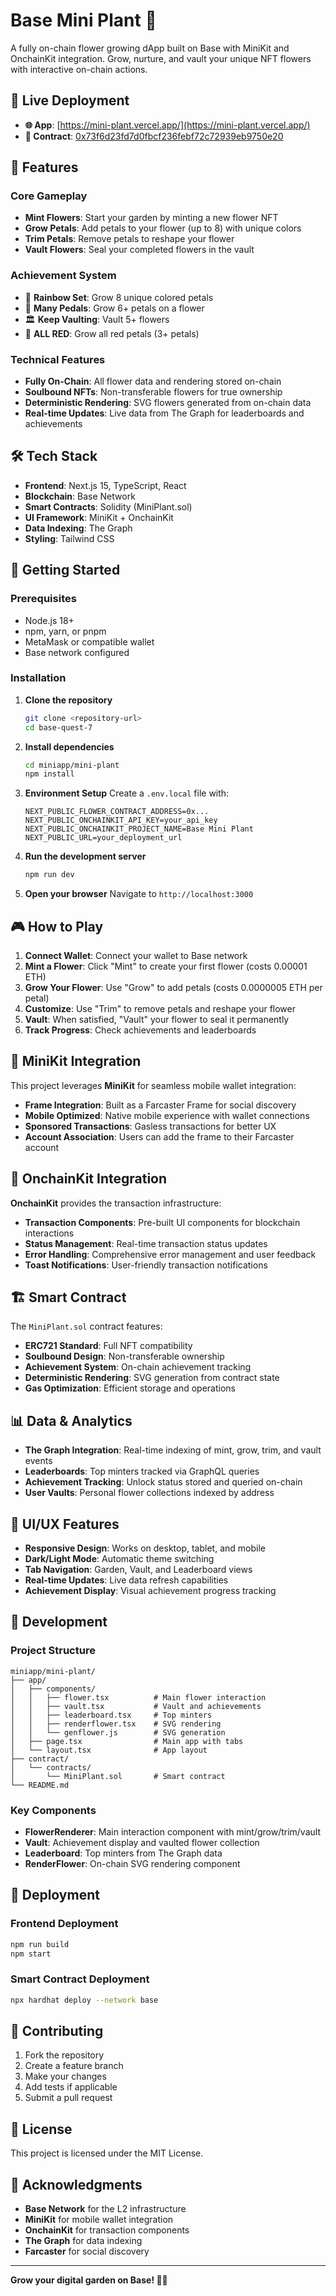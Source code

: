# Base Mini Plant 🌱

A fully on-chain flower growing dApp built on Base with MiniKit and OnchainKit integration. Grow, nurture, and vault your unique NFT flowers with interactive on-chain actions.

## 🚀 Live Deployment

- **🌐 App**: [https://mini-plant.vercel.app/](https://mini-plant.vercel.app/)
- **📄 Contract**: [0x73f6d23fd7d0fbcf236febf72c72939eb9750e20](https://basescan.org/address/0x73f6d23fd7d0fbcf236febf72c72939eb9750e20)

## 🌟 Features

### Core Gameplay
- **Mint Flowers**: Start your garden by minting a new flower NFT
- **Grow Petals**: Add petals to your flower (up to 8) with unique colors
- **Trim Petals**: Remove petals to reshape your flower
- **Vault Flowers**: Seal your completed flowers in the vault

### Achievement System
- 🌈 **Rainbow Set**: Grow 8 unique colored petals
- 🌺 **Many Pedals**: Grow 6+ petals on a flower
- 🏛️ **Keep Vaulting**: Vault 5+ flowers
- 🌹 **ALL RED**: Grow all red petals (3+ petals)

### Technical Features
- **Fully On-Chain**: All flower data and rendering stored on-chain
- **Soulbound NFTs**: Non-transferable flowers for true ownership
- **Deterministic Rendering**: SVG flowers generated from on-chain data
- **Real-time Updates**: Live data from The Graph for leaderboards and achievements

## 🛠️ Tech Stack

- **Frontend**: Next.js 15, TypeScript, React
- **Blockchain**: Base Network
- **Smart Contracts**: Solidity (MiniPlant.sol)
- **UI Framework**: MiniKit + OnchainKit
- **Data Indexing**: The Graph
- **Styling**: Tailwind CSS

## 🚀 Getting Started

### Prerequisites
- Node.js 18+ 
- npm, yarn, or pnpm
- MetaMask or compatible wallet
- Base network configured

### Installation

1. **Clone the repository**
   ```bash
   git clone <repository-url>
   cd base-quest-7
   ```

2. **Install dependencies**
   ```bash
   cd miniapp/mini-plant
   npm install
   ```

3. **Environment Setup**
   Create a `.env.local` file with:
   ```env
   NEXT_PUBLIC_FLOWER_CONTRACT_ADDRESS=0x...
   NEXT_PUBLIC_ONCHAINKIT_API_KEY=your_api_key
   NEXT_PUBLIC_ONCHAINKIT_PROJECT_NAME=Base Mini Plant
   NEXT_PUBLIC_URL=your_deployment_url
   ```

4. **Run the development server**
   ```bash
   npm run dev
   ```

5. **Open your browser**
   Navigate to `http://localhost:3000`

## 🎮 How to Play

1. **Connect Wallet**: Connect your wallet to Base network
2. **Mint a Flower**: Click "Mint" to create your first flower (costs 0.00001 ETH)
3. **Grow Your Flower**: Use "Grow" to add petals (costs 0.0000005 ETH per petal)
4. **Customize**: Use "Trim" to remove petals and reshape your flower
5. **Vault**: When satisfied, "Vault" your flower to seal it permanently
6. **Track Progress**: Check achievements and leaderboards

## 📱 MiniKit Integration

This project leverages **MiniKit** for seamless mobile wallet integration:

- **Frame Integration**: Built as a Farcaster Frame for social discovery
- **Mobile Optimized**: Native mobile experience with wallet connections
- **Sponsored Transactions**: Gasless transactions for better UX
- **Account Association**: Users can add the frame to their Farcaster account

## 🔗 OnchainKit Integration

**OnchainKit** provides the transaction infrastructure:

- **Transaction Components**: Pre-built UI components for blockchain interactions
- **Status Management**: Real-time transaction status updates
- **Error Handling**: Comprehensive error management and user feedback
- **Toast Notifications**: User-friendly transaction notifications

## 🏗️ Smart Contract

The `MiniPlant.sol` contract features:

- **ERC721 Standard**: Full NFT compatibility
- **Soulbound Design**: Non-transferable ownership
- **Achievement System**: On-chain achievement tracking
- **Deterministic Rendering**: SVG generation from contract state
- **Gas Optimization**: Efficient storage and operations

## 📊 Data & Analytics

- **The Graph Integration**: Real-time indexing of mint, grow, trim, and vault events
- **Leaderboards**: Top minters tracked via GraphQL queries
- **Achievement Tracking**: Unlock status stored and queried on-chain
- **User Vaults**: Personal flower collections indexed by address

## 🎨 UI/UX Features

- **Responsive Design**: Works on desktop, tablet, and mobile
- **Dark/Light Mode**: Automatic theme switching
- **Tab Navigation**: Garden, Vault, and Leaderboard views
- **Real-time Updates**: Live data refresh capabilities
- **Achievement Display**: Visual achievement progress tracking

## 🔧 Development

### Project Structure
```
miniapp/mini-plant/
├── app/
│   ├── components/
│   │   ├── flower.tsx          # Main flower interaction
│   │   ├── vault.tsx           # Vault and achievements
│   │   ├── leaderboard.tsx     # Top minters
│   │   ├── renderflower.tsx    # SVG rendering
│   │   └── genflower.js        # SVG generation
│   ├── page.tsx                # Main app with tabs
│   └── layout.tsx              # App layout
├── contract/
│   └── contracts/
│       └── MiniPlant.sol       # Smart contract
└── README.md
```

### Key Components
- **FlowerRenderer**: Main interaction component with mint/grow/trim/vault
- **Vault**: Achievement display and vaulted flower collection
- **Leaderboard**: Top minters from The Graph data
- **RenderFlower**: On-chain SVG rendering component

## 🚀 Deployment

### Frontend Deployment
```bash
npm run build
npm start
```

### Smart Contract Deployment
```bash
npx hardhat deploy --network base
```

## 🤝 Contributing

1. Fork the repository
2. Create a feature branch
3. Make your changes
4. Add tests if applicable
5. Submit a pull request

## 📄 License

This project is licensed under the MIT License.

## 🙏 Acknowledgments

- **Base Network** for the L2 infrastructure
- **MiniKit** for mobile wallet integration
- **OnchainKit** for transaction components
- **The Graph** for data indexing
- **Farcaster** for social discovery

---

**Grow your digital garden on Base! 🌱✨** 